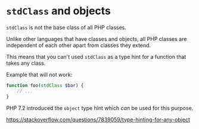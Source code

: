 # `stdClass` and objects

`stdClass` is not the base class of all PHP classes.

Unlike other languages that have classes and objects, all PHP classes are independent of each other apart from classes they extend.

This means that you can't used `stdClass` as a type hint for a function that takes any class.

Example that will not work:

```php
function foo(stdClass $bar) {
    // ...
}
```

PHP 7.2 introduced the `object` type hint which *can* be used for this purpose.

<https://stackoverflow.com/questions/7839059/type-hinting-for-any-object>

